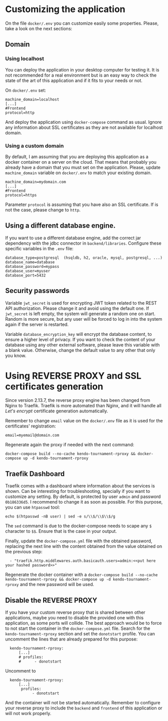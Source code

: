 # Customizing the application

On the file `docker/.env` you can customize easily some properties. Please, take a look on the next sections:

## Domain

### Using localhost

You can deploy the application in your desktop computer for testing it. It is not recommended for a real environment but
is an easy way to check the state of the art of this application and if it fits to your needs or not.

On `docker/.env` set:

```
machine_domain=localhost
[...]
#Frontend
protocol=http
``` 

And deploy the application using `docker-compose` command as usual. Ignore any information about SSL certificates as
they are not available for localhost domain.

### Using a custom domain

By default, I am assuming that you are deploying this application as a docker container on a server on the cloud. That
means that probably you already have a domain that you must set on the application. Please, update `machine_domain`
variable on `docker/.env` to match your existing domain.

```
machine_domain=mydomain.com
[...]
#Frontend
protocol=https
``` 

Parameter `protocol` is assuming that you have also an SSL certificate. If is not the case, please change to `http`.

## Using a different database engine.

If you want to use a different database engine, add the correct jar dependency with the jdbc connector
in `backend/libraries`. Configure these specific variables in the `.env` file:

```
database_type=postgresql  (hsqldb, h2, oracle, mysql, postgresql, ...)
database_name=database
database_password=mypass
database_user=myuser
database_port=5432
```

## Security passwords

Variable `jwt_secret` is used for encrypting JWT token related to the REST API authorization. Please change it and avoid
using the default one. If `jwt_secret` is left empty, the system will generate a random one on start. Random is more
secure, but any user will be forced to log in into the system again if the server is restarted.

Variable `database_encryption_key` will encrypt the database content, to ensure a higher level of privacy. If you want
to check the content of your database using any other external software, please leave this variable with a blank value.
Otherwise, change the default value to any other that only you know.

# Using REVERSE PROXY and SSL certificates generation

Since version 2.13.7, the reverse proxy engine has been changed from Nginx to Traefik. Traefik is more automated than
Nginx, and it will handle all _Let's encrypt_ certificate generation automatically.

Remember to change `email` value on the `docker/.env` file as it is used for the certificates' registration:

```
email=myemail@domain.com
```

Regenerate again the proxy if needed with the next command:

```
docker-compose build --no-cache kendo-tournament-rproxy && docker-compose up -d kendo-tournament-rproxy
```

## Traefik Dashboard

Traefik comes with a dashboard where information about the services is shown. Can be interesting for troubleshooting,
specially if you want to customize any setting. By default, is protected by user `admin` and password `0b186336d5`. I
recommend to change it as soon as possible. For this purpose, you can use `htpasswd` tool:

```
echo $(htpasswd -nB user) | sed -e s/\\$/\\$\\$/g
```

The `sed` command is due to the docker-compose needs to scape any `$` character to `$$`. Ensure that is the case in your
output.

Finally, update the `docker-compose.yml` file with the obtained password, replacing the next line with the content
obtained from the value obtained on the previous step:

```
  - "traefik.http.middlewares.auth.basicauth.users=admin:<<put here your hashed password>>"
```

Regenerate the docker container with a `docker-compose build --no-cache kendo-tournament-rproxy && docker-compose up -d kendo-tournament-rproxy` and the new password will be used. 

## Disable the REVERSE PROXY

If you have your custom reverse proxy that is shared between other applications, maybe you need to disable the provided
one with this application, as some ports will collide. The best approach would be to force to not start the container in
the `docker-compose.yml` file. Search for the `kendo-tournament-rproxy` section and set the `donotstart` profile. You
can uncomment the lines that are already prepared for this purpose:

```
  kendo-tournament-rproxy:
      [...]
      # profiles:
      #      - donotstart
```

Uncomment to

```
  kendo-tournament-rproxy:
      [...]
       profiles:
            - donotstart
```

And the container will not be started automatically. Remember to configure your reverse proxy to include the `backend`
and `frontend` of this application or will not work properly. 
